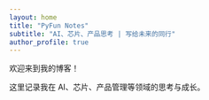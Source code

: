 ```yaml
---
layout: home
title: "PyFun Notes"
subtitle: "AI、芯片、产品思考 | 写给未来的同行"
author_profile: true
---
```


欢迎来到我的博客！

这里记录我在 AI、芯片、产品管理等领域的思考与成长。

